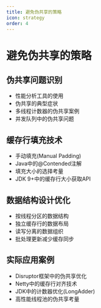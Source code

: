 ```yaml
---
title: 避免伪共享的策略
icon: strategy
order: 4
---
```


# 避免伪共享的策略

## 伪共享问题识别

- 性能分析工具的使用
- 伪共享的典型症状
- 多线程计数器的伪共享案例
- 并发队列中的伪共享问题

## 缓存行填充技术

- 手动填充(Manual Padding)
- Java中的@Contended注解
- 填充大小的选择考量
- JDK 9+中的缓存行大小获取API

## 数据结构设计优化

- 按线程分区的数据结构
- 独立缓存行的数据布局
- 读写分离的数据组织
- 批处理更新减少缓存同步

## 实际应用案例

- Disruptor框架中的伪共享优化
- Netty中的缓存行对齐技术
- JDK中的计数器优化(LongAdder)
- 高性能线程池的伪共享考量
